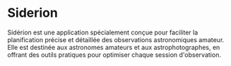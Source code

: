 # Siderion
Sidérion est une application spécialement conçue pour faciliter la planification précise et détaillée des observations astronomiques amateur. Elle est destinée aux astronomes amateurs et aux astrophotographes, en offrant des outils pratiques pour optimiser chaque session d'observation. 
